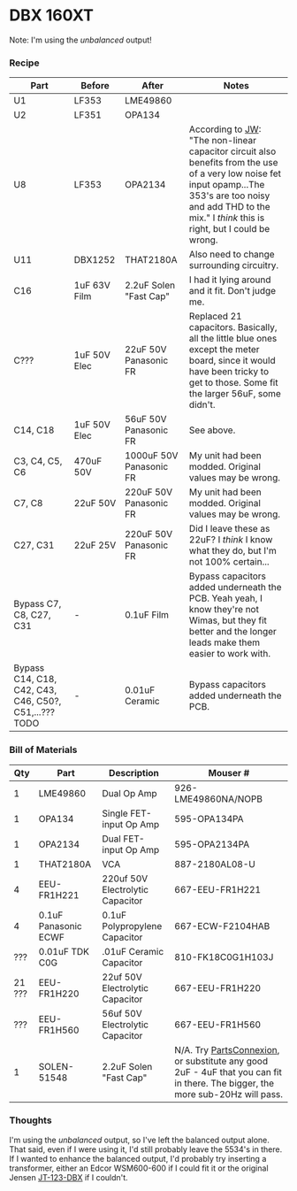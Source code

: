 # DBX 160XT

Note: I'm using the _unbalanced_ output!

### Recipe

| Part | Before  | After     | Notes |
| ---- | ------- | --------- | ----- |
| U1   | LF353   | LME49860  | |
| U2   | LF351   | OPA134    | |
| U8   | LF353   | OPA2134    | According to [JW](http://www.gearslutz.com/board/geekslutz-forum/53182-dbx-160xt-mods-schematic.html): "The non-linear capacitor circuit also benefits from the use of a very low noise fet input opamp...The 353's are too noisy and add THD to the mix." I _think_ this is right, but I could be wrong. |
| U11  | DBX1252 | THAT2180A | Also need to change surrounding circuitry. |
| C16  | 1uF 63V Film | 2.2uF Solen "Fast Cap" | I had it lying around and it fit. Don't judge me. |
| C??? | 1uF 50V Elec | 22uF 50V Panasonic FR | Replaced 21 capacitors. Basically, all the little blue ones except the meter board, since it would have been tricky to get to those. Some fit the larger 56uF, some didn't. |
| C14, C18 | 1uF 50V Elec | 56uF 50V Panasonic FR | See above. |
| C3, C4, C5, C6 | 470uF 50V | 1000uF 50V Panasonic FR | My unit had been modded. Original values may be wrong. |
| C7, C8 | 22uF 50V | 220uF 50V Panasonic FR | My unit had been modded. Original values may be wrong. |
| C27, C31 | 22uF 25V | 220uF 50V Panasonic FR | Did I leave these as 22uF? I _think_ I know what they do, but I'm not 100% certain... |
| Bypass C7, C8, C27, C31 | - | 0.1uF Film | Bypass capacitors added underneath the PCB. Yeah yeah, I know they're not Wimas, but they fit better and the longer leads make them easier to work with. |
| Bypass C14, C18, C42, C43, C46, C50?, C51,...??? TODO  | - | 0.01uF Ceramic | Bypass capacitors added underneath the PCB. |



### Bill of Materials

| Qty | Part | Description | Mouser #  |
| --- | ---- | ----------- | --------- |
| 1   | LME49860 | Dual Op Amp | 926-LME49860NA/NOPB |
| 1   | OPA134   | Single FET-input Op Amp | 595-OPA134PA  |
| 1   | OPA2134  | Dual FET-input Op Amp   | 595-OPA2134PA |
| 1   | THAT2180A | VCA | 887-2180AL08-U |
| 4   | EEU-FR1H221 | 220uf 50V Electrolytic Capacitor | 667-EEU-FR1H221 |
| 4   | 0.1uF Panasonic ECWF | 0.1uF Polypropylene Capacitor | 667-ECW-F2104HAB |
| ??? | 0.01uF TDK C0G | .01uF Ceramic Capacitor | 810-FK18C0G1H103J |
| 21 ??? | EEU-FR1H220 | 22uf 50V Electrolytic Capacitor | 667-EEU-FR1H220 |
| ??? | EEU-FR1H560 | 56uf 50V Electrolytic Capacitor | 667-EEU-FR1H560 |
| 1 | SOLEN-51548 | 2.2uF Solen "Fast Cap" | N/A. Try [PartsConnexion](http://www.partsconnexion.com/capacitor_film_solen_pb.html), or substitute any good 2uF - 4uF that you can fit in there. The bigger, the more sub-20Hz will pass. |

### Thoughts

I'm using the _unbalanced_ output, so I've left the balanced output alone. That said, even if I were using it, I'd still probably leave the 5534's in there. If I wanted to enhance the balanced output, I'd probably try inserting a transformer, either an Edcor WSM600-600 if I could fit it or the original Jensen [JT-123-DBX](http://www.jensen-transformers.com/datashts/123dbx.pdf) if I couldn't.
